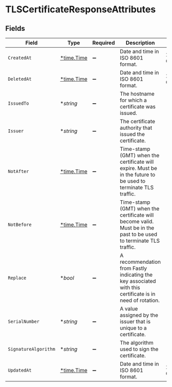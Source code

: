 # TLSCertificateResponseAttributes


## Fields

| Field                                                                                                             | Type                                                                                                              | Required                                                                                                          | Description                                                                                                       | Example                                                                                                           |
| ----------------------------------------------------------------------------------------------------------------- | ----------------------------------------------------------------------------------------------------------------- | ----------------------------------------------------------------------------------------------------------------- | ----------------------------------------------------------------------------------------------------------------- | ----------------------------------------------------------------------------------------------------------------- |
| `CreatedAt`                                                                                                       | [*time.Time](https://pkg.go.dev/time#Time)                                                                        | :heavy_minus_sign:                                                                                                | Date and time in ISO 8601 format.                                                                                 | 2020-04-09T18:14:30Z                                                                                              |
| `DeletedAt`                                                                                                       | [*time.Time](https://pkg.go.dev/time#Time)                                                                        | :heavy_minus_sign:                                                                                                | Date and time in ISO 8601 format.                                                                                 | 2020-04-09T18:14:30Z                                                                                              |
| `IssuedTo`                                                                                                        | **string*                                                                                                         | :heavy_minus_sign:                                                                                                | The hostname for which a certificate was issued.                                                                  |                                                                                                                   |
| `Issuer`                                                                                                          | **string*                                                                                                         | :heavy_minus_sign:                                                                                                | The certificate authority that issued the certificate.                                                            |                                                                                                                   |
| `NotAfter`                                                                                                        | [*time.Time](https://pkg.go.dev/time#Time)                                                                        | :heavy_minus_sign:                                                                                                | Time-stamp (GMT) when the certificate will expire. Must be in the future to be used to terminate TLS traffic.     |                                                                                                                   |
| `NotBefore`                                                                                                       | [*time.Time](https://pkg.go.dev/time#Time)                                                                        | :heavy_minus_sign:                                                                                                | Time-stamp (GMT) when the certificate will become valid. Must be in the past to be used to terminate TLS traffic. |                                                                                                                   |
| `Replace`                                                                                                         | **bool*                                                                                                           | :heavy_minus_sign:                                                                                                | A recommendation from Fastly indicating the key associated with this certificate is in need of rotation.          |                                                                                                                   |
| `SerialNumber`                                                                                                    | **string*                                                                                                         | :heavy_minus_sign:                                                                                                | A value assigned by the issuer that is unique to a certificate.                                                   |                                                                                                                   |
| `SignatureAlgorithm`                                                                                              | **string*                                                                                                         | :heavy_minus_sign:                                                                                                | The algorithm used to sign the certificate.                                                                       |                                                                                                                   |
| `UpdatedAt`                                                                                                       | [*time.Time](https://pkg.go.dev/time#Time)                                                                        | :heavy_minus_sign:                                                                                                | Date and time in ISO 8601 format.                                                                                 | 2020-04-09T18:14:30Z                                                                                              |
